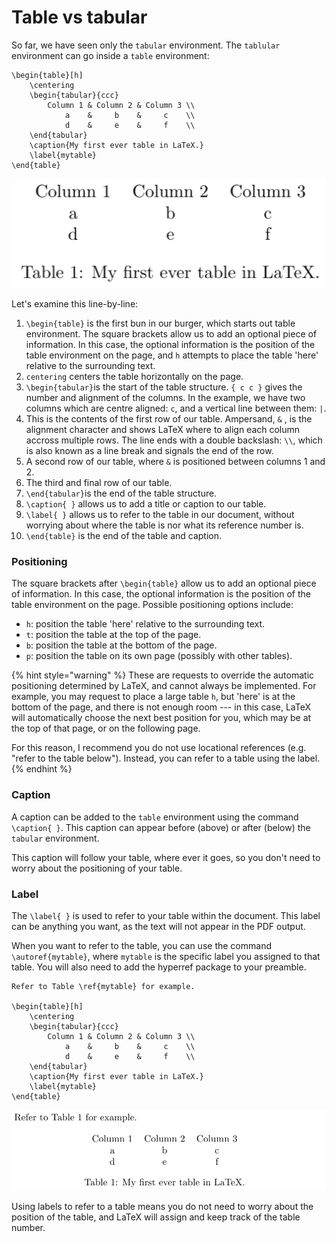 # Table vs tabular

So far, we have seen only the `tabular` environment. The `tablular` environment can go inside a `table` environment:

```text
\begin{table}[h]
    \centering
    \begin{tabular}{ccc}
        Column 1 & Column 2 & Column 3 \\
            a    &     b    &     c    \\
            d    &     e    &     f    \\
    \end{tabular}
    \caption{My first ever table in LaTeX.}
    \label{mytable}
\end{table}
```

![Table as it appears in LaTeX using the above code. Credit: Meirian Lovelace-Tozer. \(2020\).](../../../.gitbook/assets/table-tabular.png)

Let's examine this line-by-line:

1. `\begin{table}` is the first bun in our burger, which starts out table environment. The square brackets allow us to add an optional piece of information. In this case, the optional information is the position of the table environment on the page, and `h` attempts to place the table 'here' relative to the surrounding text.
2. `centering` centers the table horizontally on the page.
3. `\begin{tabular}`is the start of the table structure. `{ c c }` gives the number and alignment of the columns. In the example, we have two columns which are centre aligned: `c`, and a vertical line between them: `|`.
4. This is the contents of the first row of our table. Ampersand, `&` , is the alignment character and shows LaTeX where to align each column accross multiple rows. The line ends with a double backslash: `\\`, which is also known as a line break and signals the end of the row.
5. A second row of our table, where `&` is positioned between columns 1 and 2.
6. The third and final row of our table.
7. `\end{tabular}`is the end of the table structure.
8. `\caption{ }` allows us to add a title or caption to our table.
9. `\label{ }` allows us to refer to the table in our document, without worrying about where the table is nor what its reference number is.
10. `\end{table}` is the end of the table and caption.

### Positioning

The square brackets after `\begin{table}` allow us to add an optional piece of information. In this case, the optional information is the position of the table environment on the page. Possible positioning options include: 

* `h`: position the table 'here' relative to the surrounding text.
* `t`: position the table at the top of the page.
* `b`: position the table at the bottom of the page.
* `p`: position the table on its own page \(possibly with other tables\).

{% hint style="warning" %}
These are requests to override the automatic positioning determined by LaTeX, and cannot always be implemented. For example, you may request to place a large table `h`, but 'here' is at the bottom of the page, and there is not enough room --- in this case, LaTeX will automatically choose the next best position for you, which may be at the top of that page, or on the following page.

For this reason, I recommend you do not use locational references \(e.g. "refer to the table below"\). Instead, you can refer to a table using the label.
{% endhint %}

### Caption

A caption can be added to the `table` environment using the command `\caption{ }`. This caption can appear before \(above\) or after \(below\) the `tabular` environment.

This caption will follow your table, where ever it goes, so you don't need to worry about the positioning of your table.

### Label

The `\label{ }` is used to refer to your table within the document. This label can be anything you want, as the text will not appear in the PDF output. 

When you want to refer to the table, you can use the command `\autoref{mytable}`, where `mytable` is the specific label you assigned to that table. You will also need to add the hyperref package to your preamble.

```text
Refer to Table \ref{mytable} for example.

\begin{table}[h]
    \centering
    \begin{tabular}{ccc}
        Column 1 & Column 2 & Column 3 \\
            a    &     b    &     c    \\
            d    &     e    &     f    \\
    \end{tabular}
    \caption{My first ever table in LaTeX.}
    \label{mytable}
\end{table}
```

![](../../../.gitbook/assets/label.png)

Using labels to refer to a table means you do not need to worry about the position of the table, and LaTeX will assign and keep track of the table number.

